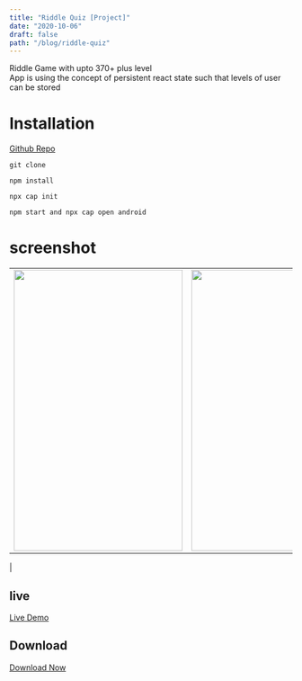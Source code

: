 ```yaml
---
title: "Riddle Quiz [Project]"
date: "2020-10-06"
draft: false
path: "/blog/riddle-quiz"
---
```


Riddle Game with upto 370+ plus level <br />
App is using the concept of persistent react state such that levels of user can be stored

# Installation
[Github Repo](https://github.com/apshada/Riddle-Quiz)

`git clone`

`npm install`

`npx cap init`

`npm start and npx cap open android`

# screenshot

|   | |
| ------------- | ------------- |
| <img src="https://user-images.githubusercontent.com/49001649/85433797-9bb6cf80-b5a2-11ea-81e6-c0fc4d6a6044.jpeg" width="300" height="500">  | <img src="https://user-images.githubusercontent.com/49001649/85433801-9ce7fc80-b5a2-11ea-971f-9e0f54b35954.jpeg" width="300" height="500">
 |
 
 ## live 
 [Live Demo](https://riddlequiz.netlify.app/)

## Download 
[Download Now](https://drive.google.com/file/d/1JNeUz1P4jj_HhCG9tC9HJqu-xwlkBb4x/view?usp=sharing)

